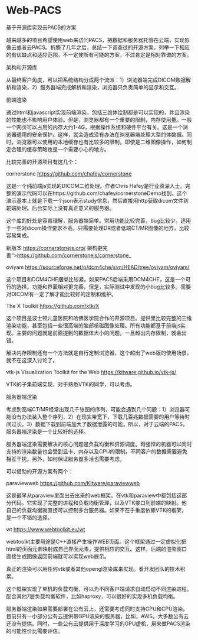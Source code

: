 # Web-PACS

基于开源库实现云PACS的方案

越来越多的项目希望使用web来访问PACS，把数据和服务器托管在云端，实现影像云或者云PACS。折腾了几年之后，总结一下调查过的开源方案，列举一下相应的有优缺点和适应范围。不一定使所有可能的方案，不过肯定是相对靠谱的方案。

架构和开源库

从最终客户角度，可以把系统结构分成两个流派：1）浏览器端完成DICOM数据解析和渲染，2）服务器端完成解析和渲染，浏览器只负责简单的显示和交互。

前端渲染

通过html和javascript实现前端渲染，包括三维体绘制都是可以实现的，并且渲染的性能也不影响用户体验。但是，浏览器都有一个重要的限制，内存使用量。一般一个网页可以占用的内存大约1-4G，根据操作系统和硬件平台有关。这是一个浏览器通用的安全保护。这样，就会造成没有办法在浏览器端处理大型的体数据。同时，浏览器可以使用的本地缓存也有比较多的限制。即使是二维图像操作，如何制定合理的缓存策略也是一个需要小心的地方。

比较完善的开源项目有这几个：

cornerstone
https://github.com/chafey/cornerstone

这是一个纯前端js实现的DICOM二维处理。作者Chris Hafey是行业资深人士。完整的演示代码可以在https://github.com/chafey/cornerstoneDemo找到。这个演示基本上就是下载一个json表示study信息，然后直接用http获取dicom文件到前端处理。后台实际上没有真正意义的服务器。

这个库的好处是容易理解，服务器端简单。常用功能比较完善，bug比较少。适用于一些对dicom操作要求不高，只需要处理DR或者低端CT/MR图像的地方，比较容易集成。

新版本 https://cornerstonejs.org/ 架构更完善“>https://github.com/cornerstonejs/cornerstone_

oviyam
https://sourceforge.net/p/dcm4che/svn/HEAD/tree/oviyam/oviyam/

这个项目和DCM4CHE捆绑比较紧。如果PACS后端采用DCM4CHE，这是一个可行的选择。功能和界面相对更完善，但是，实际测试中发现的小bug比较多。需要对DICOM有一定了解才能比较好的定制和维护。

The X Toolkit
https://github.com/xtk/X

这个项目是波士顿儿童医院和哈佛医学院合作的开源项目。提供里比较完整的三维渲染功能，甚至包括一些很高端的脑部核磁图像处理。所有功能都基于前端js实现。主要的问题就是前面提到的数据体大小的问题。一旦超出内存限制，就会出错。

解决内存限制还有一个方法就是自行定制浏览器，这个超出了web版的使用场景，就不在这深入讨论了。

vtk-js
Visualization Toolkit for the Web https://kitware.github.io/vtk-js/

VTK的子集前端实现，对于熟悉VTK的同学，可以考虑。

服务器端渲染

考虑到高端CT/MR经常出现几千张图的序列，可能会遇到几个问题：1）浏览器可能没有办法装入整个序列，2）在现实带宽下，下载几百兆数据需要的用户等待时间过长，3）数据下载到前端加大了数据泄露的可能。所以，对于云端的PACS，服务器端渲染是一个比较好的选择。

服务器端渲染需要解决的核心问题是负载均衡和资源调度。再强悍的机器可以同时支持的渲染数量也会受到显卡、内存以及CPU的限制。不同客户的数据需要避免相互干扰。另外，如何保证服务器多活也需要考虑。

可以借助的开源方案有两个：

paraviewweb
https://github.com/Kitware/paraviewweb

这是最早从paraview里面出去出来的web框架。在vtk和paraview中都包括这部分代码。它实现了完整的进程和负载均衡管理，以及VTK接口到前端的映射。他自己的负载均衡就直接可以控制多台服务器。如果不在乎重度依赖VTK的框架，是一个不错的选择。

wt
https://www.webtoolkit.eu/wt

webtoolkt主要用途是C++直接产生操作WEB页面。这个框架通过一定虚拟化把html的页面元素映射成自己界面元素，提供相应的交互。这样，后端的渲染窗口直接生成图像返回前端就可以实现web展示。

真正的渲染可以用任何vtk或者其他opengl渲染库来实现。看开发团队的技术积累。

这个框架实现了单机的负载均衡，可以为不同客户端请求自动启动不同渲染进程。配合其他7层负载均衡软件，比如haproxy，可以很好的实现多机负载均衡。

服务器端渲染如果需要部署在公有云上，还需要考虑同时支持GPU和CPU渲染。目前只有一小部分公有云提供带GPU渲染的服务器，比如，AWS。大多数公有云还没有提供。同时，一些公有云提供用于深度学习的GPU虚机，用来做PACS渲染的可能性价比需要评估。

